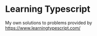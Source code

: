 # Learning Typescript

My own solutions to problems provided by https://www.learningtypescript.com/
